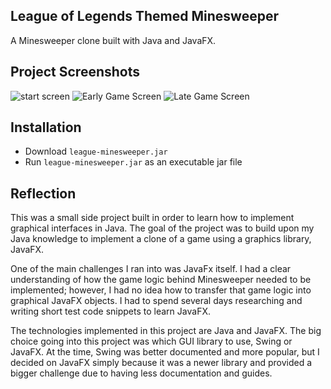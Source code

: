 ## League of Legends Themed Minesweeper
A Minesweeper clone built with Java and JavaFX.

## Project Screenshots
![start screen](https://i.imgur.com/vEc34AK.png)
![Early Game Screen](https://i.imgur.com/9TN6nQG.png)
![Late Game Screen](https://i.imgur.com/vw8Wp3V.png)

## Installation
* Download `league-minesweeper.jar`
* Run `league-minesweeper.jar` as an executable jar file

## Reflection
This was a small side project built in order to learn how to implement graphical interfaces in Java. The goal of the project was to build upon my Java knowledge to implement a clone of a game using a graphics library, JavaFX.

One of the main challenges I ran into was JavaFx itself. I had a clear understanding of how the game logic behind Minesweeper needed to be implemented; however, I had no idea how to transfer that game logic into graphical JavaFX objects. I had to spend several days researching and writing short test code snippets to learn JavaFX.

The technologies implemented in this project are Java and JavaFX. The big choice going into this project was which GUI library to use, Swing or JavaFX. At the time, Swing was better documented and more popular, but I decided on JavaFX simply because it was a newer library and provided a bigger challenge due to having less documentation and guides.